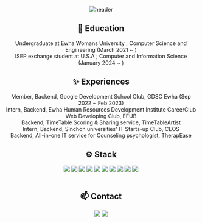<div align="center">
  
![header](https://capsule-render.vercel.app/api?type=waving&color=ffc0cb&height=150&section=header&text=Make-it-Count&fontColor=ffffff&fontSize=70&animation=fadeIn&fontAlignY=55)

🌱 Education<br/>
---
Undergraduate at Ewha Womans University ; Computer Science and Engineering (March 2021 ~ ) <br/>
ISEP exchange student at U.S.A ; Computer and Information Science (January 2024 ~ )

✨ Experiences<br/>
---
Member, Backend, Google Development School Club, GDSC Ewha (Sep 2022 ~ Feb 2023)<br/>
Intern, Backend, Ewha Human Resources Development Institute CareerClub Web Developing Club, EFUB <br/>
Backend, TimeTable Scoring & Sharing service, TimeTableArtist <br/>
Intern, Backend, Sinchon universities' IT Starts-up Club, CEOS <br/>
Backend, All-in-one IT service for Counseling psychologist, TherapEase <br/>

⚙ Stack<br/>
---
<img src="https://img.shields.io/badge/JAVA-007396?style=for-the-badge&logo=java&logoColor=white">
<img src="https://img.shields.io/badge/MySQL-4479A1?style=for-the-badge&logo=MySQL&logoColor=white">
<img src="https://img.shields.io/badge/Oracle-F80000?style=for-the-badge&logo=Oracle&logoColor=white">
<img src="https://img.shields.io/badge/Eclipse-2C2255?style=for-the-badge&logo=Eclipse%20IDE&logoColor=white">
<img src="https://img.shields.io/badge/github-181717?style=for-the-badge&logo=github&logoColor=white">
<img src="https://img.shields.io/badge/aws-232F3E?style=for-the-badge&logo=aws&logoColor=white">
<img src="https://img.shields.io/badge/Amazon EC2-FF9900?style=for-the-badge&logo=amazon ec2&logoColor=white"> 
<img src="https://img.shields.io/badge/Amazon RDS-527FFF?style=for-the-badge&logo=amazon rds&logoColor=white">
<img src="https://img.shields.io/badge/linux-FCC624?style=for-the-badge&logo=linux&logoColor=black"> 
    <img src="https://img.shields.io/badge/apache tomcat-F8DC75?style=for-the-badge&logo=apachetomcat&logoColor=black">
<br/><br/>

📫 Contact<br/>
---
<a href="mailto:sj27419@gmail.com"><img src="https://img.shields.io/badge/Gmail-d14836?style=flat-square&logo=Gmail&logoColor=white&link=sj27419@gmail.com"/></a>
<a href="https://doleebest.tistory.com/"><img src="https://img.shields.io/badge/Tech Blog-A9BCF5?style=flat-square&logo=GitHub Sponsors&logoColor=white&link=https://doleebest.tistory.com/"/> <br/>

</div>

<!--
**doleebest/doleebest** is a ✨ _special_ ✨ repository because its `README.md` (this file) appears on your GitHub profile.

Here are some ideas to get you started:

- 🔭 I’m currently working on ...
- 🌱 I’m currently learning ...
- 👯 I’m looking to collaborate on ...
- 🤔 I’m looking for help with ...
- 💬 Ask me about ...
- 📫 How to reach me: ...
- 😄 Pronouns: ...
- ⚡ Fun fact: ...
-->
